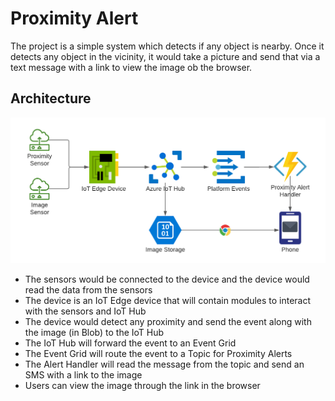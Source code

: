 # Proximity Alert
The project is a simple system which detects if any object is nearby. Once it detects any object in the vicinity, it would take a picture and send that via a text message with a link to view the image ob the browser.

## Architecture

![Diagram](content/architecture.png)

- The sensors would be connected to the device and the device would read the data from the sensors
- The device is an IoT Edge device that will contain modules to interact with the sensors and IoT Hub
- The device would detect any proximity and send the event along with the image (in Blob) to the IoT Hub
- The IoT Hub will forward the event to an Event Grid
- The Event Grid will route the event to a Topic for Proximity Alerts
- The Alert Handler will read the message from the topic and send an SMS with a link to the image
- Users can view the image through the link in the browser